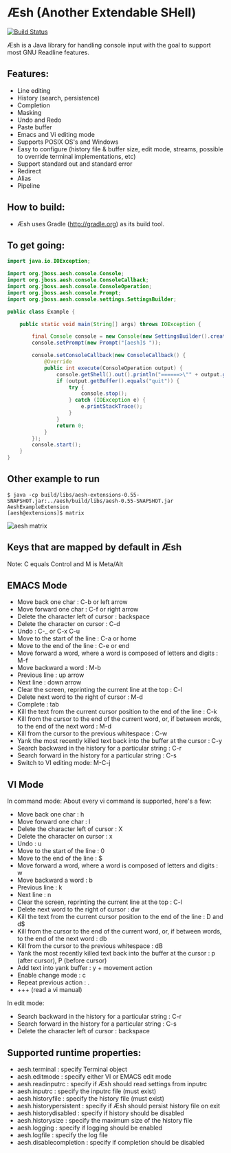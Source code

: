Æsh (Another Extendable SHell)
=========

[![Build Status](https://travis-ci.org/aeshell/aesh.png?branch=master)](https://travis-ci.org/aeshell/aesh)

Æsh is a Java library for handling console input with the goal to support most GNU Readline features.

Features:
---------
* Line editing
* History (search, persistence)
* Completion
* Masking
* Undo and Redo
* Paste buffer
* Emacs and Vi editing mode
* Supports POSIX OS's and Windows
* Easy to configure (history file & buffer size, edit mode, streams, possible to override terminal implementations, etc)
* Support standard out and standard error
* Redirect
* Alias
* Pipeline

How to build:
-------------
* Æsh uses Gradle (http://gradle.org) as its build tool.

To get going:
-------------
```java
import java.io.IOException;

import org.jboss.aesh.console.Console;
import org.jboss.aesh.console.ConsoleCallback;
import org.jboss.aesh.console.ConsoleOperation;
import org.jboss.aesh.console.Prompt;
import org.jboss.aesh.console.settings.SettingsBuilder;

public class Example {

    public static void main(String[] args) throws IOException {

        final Console console = new Console(new SettingsBuilder().create());
        console.setPrompt(new Prompt("[aesh]$ "));

        console.setConsoleCallback(new ConsoleCallback() {
            @Override
            public int execute(ConsoleOperation output) {
                console.getShell().out().println("======>\"" + output.getBuffer());
                if (output.getBuffer().equals("quit")) {
                    try {
                        console.stop();
                    } catch (IOException e) {
                        e.printStackTrace();
                    }
                }
                return 0;
            }
        });
        console.start();
    }
}
```

Other example to run
--------------------

```shell
$ java -cp build/libs/aesh-extensions-0.55-SNAPSHOT.jar:../aesh/build/libs/aesh-0.55-SNAPSHOT.jar AeshExampleExtension
[aesh@extensions]$ matrix 
```

![aesh matrix](https://raw.githubusercontent.com/eprogramming/aesh/master/aesh_matrix.png)

Keys that are mapped by default in Æsh
--------------------------------------------
Note: C equals Control and M is Meta/Alt

EMACS Mode
----------
* Move back one char : C-b or left arrow
* Move forward one char : C-f or right arrow
* Delete the character left of cursor : backspace
* Delete the character on cursor : C-d
* Undo : C-_ or C-x C-u
* Move to the start of the line : C-a or home
* Move to the end of the line : C-e or end
* Move forward a word, where a word is composed of letters and digits : M-f
* Move backward a word : M-b
* Previous line : up arrow
* Next line : down arrow
* Clear the screen, reprinting the current line at the top : C-l
* Delete next word to the right of cursor : M-d
* Complete : tab
* Kill the text from the current cursor position to the end of the line : C-k
* Kill from the cursor to the end of the current word, or, if between words, to the end of the next word : M-d
* Kill from the cursor to the previous whitespace : C-w
* Yank the most recently killed text back into the buffer at the cursor : C-y
* Search backward in the history for a particular string : C-r
* Search forward in the history for a particular string : C-s
* Switch to VI editing mode: M-C-j


VI Mode
----------
In command mode: About every vi command is supported, here's a few:

* Move back one char : h
* Move forward one char : l
* Delete the character left of cursor : X
* Delete the character on cursor : x
* Undo : u
* Move to the start of the line : 0
* Move to the end of the line : $
* Move forward a word, where a word is composed of letters and digits : w
* Move backward a word : b
* Previous line : k
* Next line : n
* Clear the screen, reprinting the current line at the top : C-l
* Delete next word to the right of cursor : dw 
* Kill the text from the current cursor position to the end of the line : D and d$
* Kill from the cursor to the end of the current word, or, if between words, to the end of the next word : db
* Kill from the cursor to the previous whitespace : dB
* Yank the most recently killed text back into the buffer at the cursor : p (after cursor), P (before cursor)
* Add text into yank buffer : y + movement action
* Enable change mode : c
* Repeat previous action : .
* +++ (read a vi manual)

In edit mode:

* Search backward in the history for a particular string : C-r
* Search forward in the history for a particular string : C-s
* Delete the character left of cursor : backspace

Supported runtime properties:
-------------
* aesh.terminal : specify Terminal object
* aesh.editmode : specify either VI or EMACS edit mode
* aesh.readinputrc : specify if Æsh should read settings from inputrc
* aesh.inputrc : specify the inputrc file (must exist)
* aesh.historyfile : specify the history file (must exist)
* aesh.historypersistent : specify if Æsh should persist history file on exit
* aesh.historydisabled : specify if history should be disabled
* aesh.historysize : specify the maximum size of the history file
* aesh.logging : specify if logging should be enabled
* aesh.logfile : specify the log file
* aesh.disablecompletion : specify if completion should be disabled
